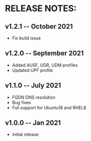 # RELEASE NOTES: #

## v1.2.1 -- October 2021 ##

* Fix build issue

## v1.2.0 -- September 2021 ##

* Added AUSF, UDR, UDM profiles
* Updated UPF profile

## v1.1.0 -- July 2021 ##

* FQDN DNS resolution
* Bug fixes
* Full support for Ubuntu18 and RHEL8

## v1.0.0 -- Jan 2021 ##

* Initial release

